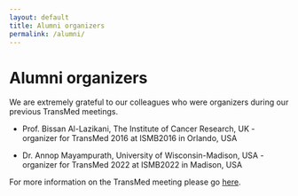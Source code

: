 ```yaml
---
layout: default
title: Alumni organizers
permalink: /alumni/
---
```


# Alumni organizers

We are extremely grateful to our colleagues who were organizers during our previous TransMed meetings.

<p style="text-align: justify;">

 - Prof. Bissan Al-Lazikani, The Institute of Cancer Research, UK - organizer for TransMed 2016 at ISMB2016 in Orlando, USA

 - Dr. Annop Mayampurath, University of Wisconsin-Madison, USA - organizer for TransMed 2022 at ISMB2022 in Madison, USA

</p>
    
 For more information on the TransMed meeting please go [here](https://transmed.github.io/).




